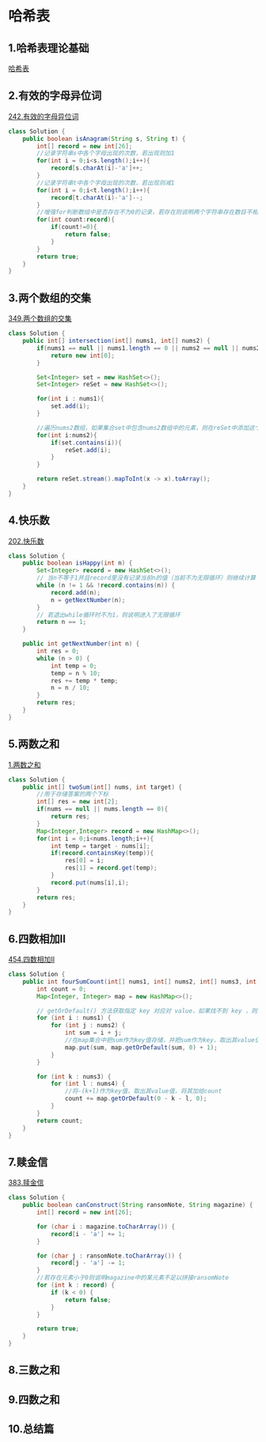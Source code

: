 # 哈希表

## 1.哈希表理论基础

[哈希表](https://zhuanlan.zhihu.com/p/144296454)

## 2.有效的字母异位词

[242.有效的字母异位词](https://leetcode.cn/problems/valid-anagram/description/)

```java
class Solution {
    public boolean isAnagram(String s, String t) {
        int[] record = new int[26];
        //记录字符串s中各个字母出现的次数，若出现则加1
        for(int i = 0;i<s.length();i++){
            record[s.charAt(i)-'a']++;
        }
        //记录字符串t中各个字母出现的次数，若出现则减1
        for(int i = 0;i<t.length();i++){
            record[t.charAt(i)-'a']--;
        }
        //增强for判断数组中是否存在不为0的记录，若存在则说明两个字符串存在数目不相同的字母，返回false
        for(int count:record){
            if(count!=0){
                return false;
            }
        }
        return true;
    }
}
```

## 3.两个数组的交集

[349.两个数组的交集](https://leetcode.cn/problems/intersection-of-two-arrays/description/)

```java
class Solution {
    public int[] intersection(int[] nums1, int[] nums2) {
        if(nums1 == null || nums1.length == 0 || nums2 == null || nums2.length == 0){
            return new int[0];
        }

        Set<Integer> set = new HashSet<>();
        Set<Integer> reSet = new HashSet<>();

        for(int i : nums1){
            set.add(i);
        }

        //遍历nums2数组，如果集合set中包含nums2数组中的元素，则在reSet中添加这个元素
        for(int i:nums2){
            if(set.contains(i)){
                reSet.add(i);
            }
        }

        return reSet.stream().mapToInt(x -> x).toArray();
    }
}
```

## 4.快乐数

[202.快乐数](https://leetcode.cn/problems/happy-number/description/)

```java
class Solution {
    public boolean isHappy(int n) {
        Set<Integer> record = new HashSet<>();
        // 当n不等于1并且record里没有记录当前n的值（当前不为无限循环）则继续计算
        while (n != 1 && !record.contains(n)) {
            record.add(n);
            n = getNextNumber(n);
        }
        // 若退出while循环时不为1，则说明进入了无限循环
        return n == 1;
    }

    public int getNextNumber(int n) {
        int res = 0;
        while (n > 0) {
            int temp = 0;
            temp = n % 10;
            res += temp * temp;
            n = n / 10;
        }
        return res;
    }
}
```

## 5.两数之和

[1.两数之和](https://leetcode.cn/problems/two-sum/)

```Java
class Solution {
    public int[] twoSum(int[] nums, int target) {
        //用于存储答案的两个下标
        int[] res = new int[2];
        if(nums == null || nums.length == 0){
            return res;
        }
        Map<Integer,Integer> record = new HashMap<>();
        for(int i = 0;i<nums.length;i++){
            int temp = target - nums[i];
            if(record.containsKey(temp)){
                res[0] = i;
                res[1] = record.get(temp);
            }
            record.put(nums[i],i);
        }
        return res;
    }
}
```

## 6.四数相加Ⅱ

[454.四数相加Ⅱ](https://leetcode.cn/problems/4sum-ii/description/)

```Java
class Solution {
    public int fourSumCount(int[] nums1, int[] nums2, int[] nums3, int[] nums4) {
        int count = 0;
        Map<Integer, Integer> map = new HashMap<>();

        // getOrDefault() 方法获取指定 key 对应对 value，如果找不到 key ，则返回设置的默认值。
        for (int i : nums1) {
            for (int j : nums2) {
                int sum = i + j;
                //在map集合中把sum作为key值存储，并把sum作为key，取出其value值，并将value值加1，作为新的value存储到集合当中
                map.put(sum, map.getOrDefault(sum, 0) + 1);
            }
        }

        for (int k : nums3) {
            for (int l : nums4) {
                //将-(k+l)作为key值，取出其value值，将其加给count
                count += map.getOrDefault(0 - k - l, 0);
            }
        }
        return count;
    }
}
```

## 7.赎金信

[383.赎金信](https://leetcode.cn/problems/ransom-note/description/)

```java
class Solution {
    public boolean canConstruct(String ransomNote, String magazine) {
        int[] record = new int[26];

        for (char i : magazine.toCharArray()) {
            record[i - 'a'] += 1;
        }

        for (char j : ransomNote.toCharArray()) {
            record[j - 'a'] -= 1;
        }
        //若存在元素小于0则说明magazine中的某元素不足以拼接ransomNote
        for (int k : record) {
            if (k < 0) {
                return false;
            }
        }

        return true;
    }
}
```

## 8.三数之和

## 9.四数之和

## 10.总结篇

